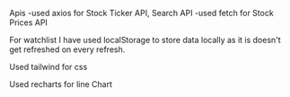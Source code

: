 Apis
-used axios for Stock Ticker API, Search API
-used fetch for Stock Prices API

For watchlist I have used localStorage to store data locally as it is doesn't get refreshed on every refresh.

Used tailwind for css

Used recharts for line Chart